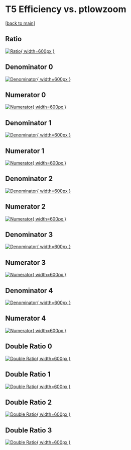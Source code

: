 # T5 Efficiency vs. ptlowzoom

[[back to main](./)]



## Ratio

[![Ratio](../mtv/var/T5_loweta_11_1_eff_ptlowzoom.png){ width=600px }](../mtv/var/T5_loweta_11_1_eff_ptlowzoom.pdf)

## Denominator 0

[![Denominator](../mtv/den/T5_loweta_11_1_eff_ptlowzoom_den0.png){ width=600px }](../mtv/den/T5_loweta_11_1_eff_ptlowzoom_den0.pdf)

## Numerator 0

[![Numerator](../mtv/num/T5_loweta_11_1_eff_ptlowzoom_num0.png){ width=600px }](../mtv/num/T5_loweta_11_1_eff_ptlowzoom_num0.pdf)

## Denominator 1

[![Denominator](../mtv/den/T5_loweta_11_1_eff_ptlowzoom_den1.png){ width=600px }](../mtv/den/T5_loweta_11_1_eff_ptlowzoom_den1.pdf)

## Numerator 1

[![Numerator](../mtv/num/T5_loweta_11_1_eff_ptlowzoom_num1.png){ width=600px }](../mtv/num/T5_loweta_11_1_eff_ptlowzoom_num1.pdf)

## Denominator 2

[![Denominator](../mtv/den/T5_loweta_11_1_eff_ptlowzoom_den2.png){ width=600px }](../mtv/den/T5_loweta_11_1_eff_ptlowzoom_den2.pdf)

## Numerator 2

[![Numerator](../mtv/num/T5_loweta_11_1_eff_ptlowzoom_num2.png){ width=600px }](../mtv/num/T5_loweta_11_1_eff_ptlowzoom_num2.pdf)

## Denominator 3

[![Denominator](../mtv/den/T5_loweta_11_1_eff_ptlowzoom_den3.png){ width=600px }](../mtv/den/T5_loweta_11_1_eff_ptlowzoom_den3.pdf)

## Numerator 3

[![Numerator](../mtv/num/T5_loweta_11_1_eff_ptlowzoom_num3.png){ width=600px }](../mtv/num/T5_loweta_11_1_eff_ptlowzoom_num3.pdf)

## Denominator 4

[![Denominator](../mtv/den/T5_loweta_11_1_eff_ptlowzoom_den4.png){ width=600px }](../mtv/den/T5_loweta_11_1_eff_ptlowzoom_den4.pdf)

## Numerator 4

[![Numerator](../mtv/num/T5_loweta_11_1_eff_ptlowzoom_num4.png){ width=600px }](../mtv/num/T5_loweta_11_1_eff_ptlowzoom_num4.pdf)

## Double Ratio 0

[![Double Ratio](../mtv/ratio/T5_loweta_11_1_eff_ptlowzoom_ratio0.png){ width=600px }](../mtv/ratio/T5_loweta_11_1_eff_ptlowzoom_ratio0.pdf)

## Double Ratio 1

[![Double Ratio](../mtv/ratio/T5_loweta_11_1_eff_ptlowzoom_ratio1.png){ width=600px }](../mtv/ratio/T5_loweta_11_1_eff_ptlowzoom_ratio1.pdf)

## Double Ratio 2

[![Double Ratio](../mtv/ratio/T5_loweta_11_1_eff_ptlowzoom_ratio2.png){ width=600px }](../mtv/ratio/T5_loweta_11_1_eff_ptlowzoom_ratio2.pdf)

## Double Ratio 3

[![Double Ratio](../mtv/ratio/T5_loweta_11_1_eff_ptlowzoom_ratio3.png){ width=600px }](../mtv/ratio/T5_loweta_11_1_eff_ptlowzoom_ratio3.pdf)

